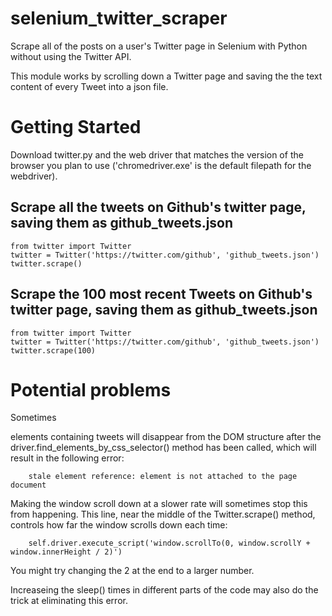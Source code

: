 # selenium_twitter_scraper
Scrape all of the posts on a user's Twitter page in Selenium with Python without using the Twitter API. 

This module works by scrolling down a Twitter page and saving the the text content of every Tweet into a json file.

# Getting Started

Download twitter.py and the web driver that matches the version of the browser you plan to use ('chromedriver.exe' is the default filepath for the webdriver).

## Scrape all the tweets on Github's twitter page, saving them as github_tweets.json

    from twitter import Twitter
    twitter = Twitter('https://twitter.com/github', 'github_tweets.json')
    twitter.scrape()


## Scrape the 100 most recent Tweets on Github's twitter page, saving them as github_tweets.json

    from twitter import Twitter
    twitter = Twitter('https://twitter.com/github', 'github_tweets.json')
    twitter.scrape(100)

# Potential problems

Sometimes <div> elements containing tweets will disappear from the DOM structure after the driver.find_elements_by_css_selector() method has been called, which will result in the following error:

        stale element reference: element is not attached to the page document 
        
Making the window scroll down at a slower rate will sometimes stop this from happening. This line, near the middle of the Twitter.scrape() method, controls how far the window scrolls down each time:

        self.driver.execute_script('window.scrollTo(0, window.scrollY + window.innerHeight / 2)')
        
 You might try changing the 2 at the end to a larger number.
 
Increaseing the sleep() times in different parts of the code may also do the trick at eliminating this error. 
